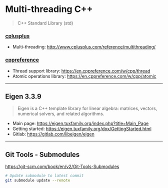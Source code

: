 # Multi-threading C++

> C++ Standard Library (std)

### [cplusplus](http://www.cplusplus.com/)

- Multi-threading: http://www.cplusplus.com/reference/multithreading/

### [cppreference](https://en.cppreference.com/w/)

- Thread support library: https://en.cppreference.com/w/cpp/thread
- Atomic operations library: https://en.cppreference.com/w/cpp/atomic

---

## Eigen 3.3.9

> Eigen is a C++ template library for linear algebra: matrices, vectors, numerical solvers, and related algorithms.

- Main page: https://eigen.tuxfamily.org/index.php?title=Main_Page
- Getting started: https://eigen.tuxfamily.org/dox/GettingStarted.html
- Gitlab: https://gitlab.com/libeigen/eigen

---

## Git Tools - Submodules

https://git-scm.com/book/en/v2/Git-Tools-Submodules

```sh
# Update submodule to latest commit
git submodule update --remote
```
